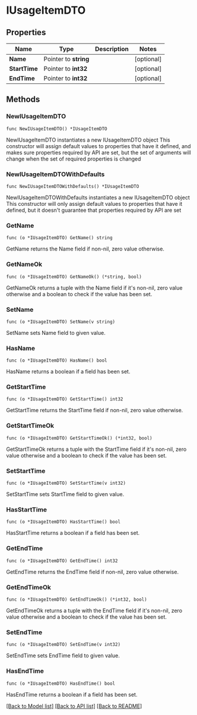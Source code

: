 # IUsageItemDTO

## Properties

Name | Type | Description | Notes
------------ | ------------- | ------------- | -------------
**Name** | Pointer to **string** |  | [optional] 
**StartTime** | Pointer to **int32** |  | [optional] 
**EndTime** | Pointer to **int32** |  | [optional] 

## Methods

### NewIUsageItemDTO

`func NewIUsageItemDTO() *IUsageItemDTO`

NewIUsageItemDTO instantiates a new IUsageItemDTO object
This constructor will assign default values to properties that have it defined,
and makes sure properties required by API are set, but the set of arguments
will change when the set of required properties is changed

### NewIUsageItemDTOWithDefaults

`func NewIUsageItemDTOWithDefaults() *IUsageItemDTO`

NewIUsageItemDTOWithDefaults instantiates a new IUsageItemDTO object
This constructor will only assign default values to properties that have it defined,
but it doesn't guarantee that properties required by API are set

### GetName

`func (o *IUsageItemDTO) GetName() string`

GetName returns the Name field if non-nil, zero value otherwise.

### GetNameOk

`func (o *IUsageItemDTO) GetNameOk() (*string, bool)`

GetNameOk returns a tuple with the Name field if it's non-nil, zero value otherwise
and a boolean to check if the value has been set.

### SetName

`func (o *IUsageItemDTO) SetName(v string)`

SetName sets Name field to given value.

### HasName

`func (o *IUsageItemDTO) HasName() bool`

HasName returns a boolean if a field has been set.

### GetStartTime

`func (o *IUsageItemDTO) GetStartTime() int32`

GetStartTime returns the StartTime field if non-nil, zero value otherwise.

### GetStartTimeOk

`func (o *IUsageItemDTO) GetStartTimeOk() (*int32, bool)`

GetStartTimeOk returns a tuple with the StartTime field if it's non-nil, zero value otherwise
and a boolean to check if the value has been set.

### SetStartTime

`func (o *IUsageItemDTO) SetStartTime(v int32)`

SetStartTime sets StartTime field to given value.

### HasStartTime

`func (o *IUsageItemDTO) HasStartTime() bool`

HasStartTime returns a boolean if a field has been set.

### GetEndTime

`func (o *IUsageItemDTO) GetEndTime() int32`

GetEndTime returns the EndTime field if non-nil, zero value otherwise.

### GetEndTimeOk

`func (o *IUsageItemDTO) GetEndTimeOk() (*int32, bool)`

GetEndTimeOk returns a tuple with the EndTime field if it's non-nil, zero value otherwise
and a boolean to check if the value has been set.

### SetEndTime

`func (o *IUsageItemDTO) SetEndTime(v int32)`

SetEndTime sets EndTime field to given value.

### HasEndTime

`func (o *IUsageItemDTO) HasEndTime() bool`

HasEndTime returns a boolean if a field has been set.


[[Back to Model list]](../README.md#documentation-for-models) [[Back to API list]](../README.md#documentation-for-api-endpoints) [[Back to README]](../README.md)


